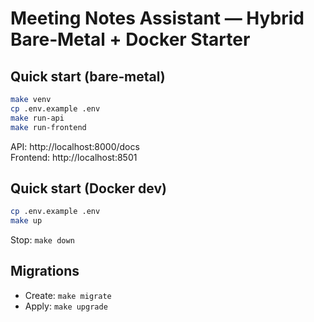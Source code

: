 # Meeting Notes Assistant — Hybrid Bare‑Metal + Docker Starter

## Quick start (bare‑metal)
```bash
make venv
cp .env.example .env
make run-api
make run-frontend
```
API: http://localhost:8000/docs  
Frontend: http://localhost:8501

## Quick start (Docker dev)
```bash
cp .env.example .env
make up
```
Stop: `make down`

## Migrations
- Create: `make migrate`
- Apply:  `make upgrade`
